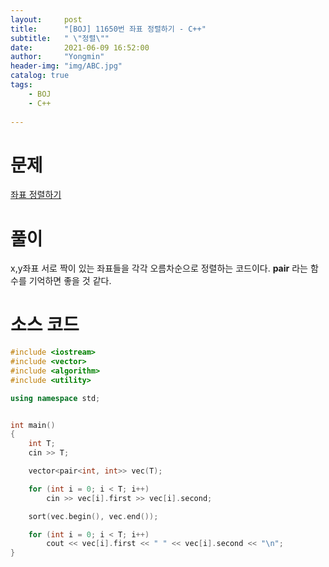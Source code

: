 ```yaml
---
layout:     post
title:      "[BOJ] 11650번 좌표 정렬하기 - C++"
subtitle:   " \"정렬\""
date:       2021-06-09 16:52:00
author:     "Yongmin"
header-img: "img/ABC.jpg"
catalog: true
tags:
    - BOJ
    - C++
  
---
```


# 문제
[좌표 정렬하기](https://www.acmicpc.net/problem/11650) 


# 풀이
x,y좌표 서로 짝이 있는 좌표들을 각각 오름차순으로 정렬하는 코드이다. **pair** 라는 함수를 기억하면 좋을 것 같다.

# 소스 코드
``` c++
#include <iostream>
#include <vector>
#include <algorithm>
#include <utility>

using namespace std;


int main()
{
    int T;
    cin >> T;

    vector<pair<int, int>> vec(T);

    for (int i = 0; i < T; i++)
        cin >> vec[i].first >> vec[i].second;

    sort(vec.begin(), vec.end());

    for (int i = 0; i < T; i++)
        cout << vec[i].first << " " << vec[i].second << "\n";
}

```



